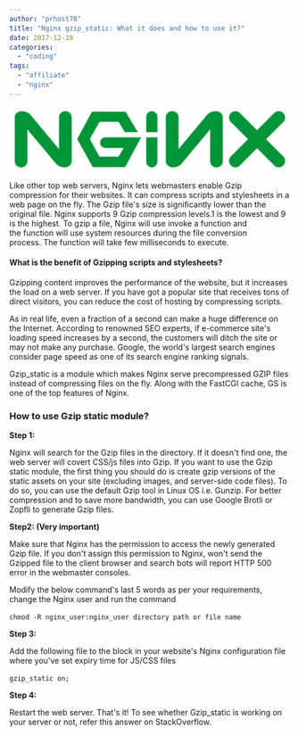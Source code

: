 ```yaml
---
author: "prhost78"
title: "Nginx gzip_static: What it does and how to use it?"
date: 2017-12-18
categories: 
  - "coding"
tags: 
  - "affiliate"
  - "nginx"
---
```


![NGINX logo](images/NGINX-logo.jpg)

Like other top web servers, Nginx lets webmasters enable Gzip compression for their websites. It can compress scripts and stylesheets in a web page on the fly. The Gzip file's size is significantly lower than the original file. Nginx supports 9 Gzip compression levels.1 is the lowest and 9 is the highest. To gzip a file, Nginx will use invoke a function and the function will use system resources during the file conversion process. The function will take few milliseconds to execute.

#### What is the benefit of Gzipping scripts and stylesheets?

Gzipping content improves the performance of the website, but it increases the load on a web server. If you have got a popular site that receives tons of direct visitors, you can reduce the cost of hosting by compressing scripts.

As in real life, even a fraction of a second can make a huge difference on the Internet. According to renowned SEO experts, if e-commerce site's loading speed increases by a second, the customers will ditch the site or may not make any purchase. Google, the world's largest search engines consider page speed as one of its search engine ranking signals.

Gzip\_static is a module which makes Nginx serve precompressed GZIP files instead of compressing files on the fly. Along with the FastCGI cache, GS is one of the top features of Nginx.

### How to use Gzip static module?

**Step 1:**

Nginx will search for the Gzip files in the directory. If it doesn't find one, the web server will covert CSS/js files into Gzip. If you want to use the Gzip static module, the first thing you should do is create gzip versions of the static assets on your site (excluding images, and server-side code files). To do so, you can use the default Gzip tool in Linux OS i.e. Gunzip. For better compression and to save more bandwidth, you can use Google Brotli or Zopfli to generate Gzip files.

**Step2: (Very important)**

Make sure that Nginx has the permission to access the newly generated Gzip file. If you don't assign this permission to Nginx, won't send the Gzipped file to the client browser and search bots will report HTTP 500 error in the webmaster consoles.

Modify the below command's last 5 words as per your requirements, change the Nginx user and run the command

`chmod -R nginx_user:nginx_user directory path or file name`

**Step 3:**

Add the following file to the block in your website's Nginx configuration file where you've set expiry time for JS/CSS files

`gzip_static on;`

**Step 4:**

Restart the web server. That's it! To see whether Gzip\_static is working on your server or not, refer this answer on StackOverflow.
